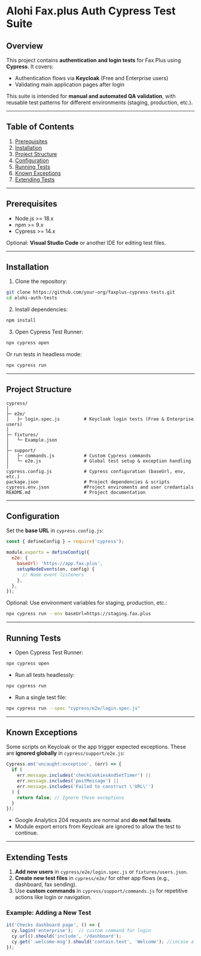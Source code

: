 # Alohi Fax.plus Auth Cypress Test Suite

## Overview

This project contains **authentication and login tests** for Fax.Plus using **Cypress**. It covers:

* Authentication flows via **Keycloak** (Free and Enterprise users)
* Validating main application pages after login

This suite is intended for **manual and automated QA validation**, with reusable test patterns for different environments (staging, production, etc.).

---

## Table of Contents

1. [Prerequisites](#prerequisites)
2. [Installation](#installation)
3. [Project Structure](#project-structure)
4. [Configuration](#configuration)
5. [Running Tests](#running-tests)
6. [Known Exceptions](#known-exceptions)
7. [Extending Tests](#extending-tests)

---

## Prerequisites

* Node.js >= 18.x
* npm >= 9.x
* Cypress >= 14.x

Optional: **Visual Studio Code** or another IDE for editing test files.

---

## Installation

1. Clone the repository:

```bash
git clone https://github.com/your-org/faxplus-cypress-tests.git
cd alohi-auth-tests
```

2. Install dependencies:

```bash
npm install
```

3. Open Cypress Test Runner:

```bash
npx cypress open
```

Or run tests in headless mode:

```bash
npx cypress run
```

---

## Project Structure

```
cypress/
│
├─ e2e/
│   ├─ login.spec.js         # Keycloak login tests (Free & Enterprise users)
│
├─ fixtures/
│   └─ Example.json             
│
├─ support/
│   ├─ commands.js           # Custom Cypress commands
│   └─ e2e.js                # Global test setup & exception handling
│
cypress.config.js            # Cypress configuration (baseUrl, env, etc.)
package.json                 # Project dependencies & scripts
cypress.env.json             #Project enviroments and user credantials
README.md                    # Project documentation
```

---

## Configuration

Set the **base URL** in `cypress.config.js`:

```javascript
const { defineConfig } = require('cypress');

module.exports = defineConfig({
  e2e: {
    baseUrl: 'https://app.fax.plus',
    setupNodeEvents(on, config) {
      // Node event listeners
    },
  },
});
```

Optional: Use environment variables for staging, production, etc.:

```bash
npx cypress run --env baseUrl=https://staging.fax.plus
```

---

## Running Tests

* Open Cypress Test Runner:

```bash
npx cypress open
```

* Run all tests headlessly:

```bash
npx cypress run
```

* Run a single test file:

```bash
npx cypress run --spec "cypress/e2e/login.spec.js"
```

---

## Known Exceptions

Some scripts on Keycloak or the app trigger expected exceptions. These are **ignored globally** in `cypress/support/e2e.js`:

```javascript
Cypress.on('uncaught:exception', (err) => {
  if (
    err.message.includes('checkCookiesAndSetTimer') ||
    err.message.includes('postMessage') ||
    err.message.includes('Failed to construct \'URL\'')
  ) {
    return false; // Ignore these exceptions
  }
});
```

* Google Analytics 204 requests are normal and **do not fail tests**.
* Module export errors from Keycloak are ignored to allow the test to continue.

---

## Extending Tests

1. **Add new users** in `cypress/e2e/login.spec.js` or `fixtures/users.json`.
2. **Create new test files** in `cypress/e2e/` for other app flows (e.g., dashboard, fax sending).
3. Use **custom commands** in `cypress/support/commands.js` for repetitive actions like login or navigation.

### Example: Adding a New Test

```javascript
it('Checks dashboard page', () => {
  cy.login('enterprise');  // custom command for login
  cy.url().should('include', '/dashboard');
  cy.get('.welcome-msg').should('contain.text', 'Welcome'); //incase a welcome page is added in the future.
});
```

